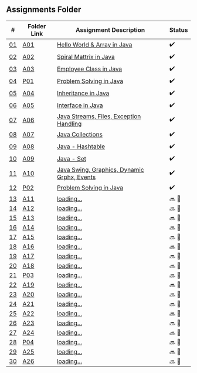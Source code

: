 ## Assignments Folder

|      #      | Folder Link  | Assignment Description                               | Status             |
| :---------: | ------------ | ---------------------------------------------------- | ------------------ |
| [01](./A01) | [A01](./A01) | [Hello World & Array in Java](./A01)                 | :heavy_check_mark: |
| [02](./A02) | [A02](./A02) | [Spiral Mattrix in Java](./A02)                      | :heavy_check_mark: |
| [03](./A03) | [A03](./A03) | [Employee Class in Java](./A03)                      | :heavy_check_mark: |
| [04](./P01) | [P01](./P01) | [Problem Solving in Java](./P01)                     | :heavy_check_mark: |
| [05](./A04) | [A04](./A05) | [Inheritance in Java](./A04)                         | :heavy_check_mark: |
| [06](./A05) | [A05](./A06) | [Interface in Java](./A05)                           | :heavy_check_mark: |
| [07](./A06) | [A06](./A07) | [Java Streams, Files, Exception Handling](./A06)     | :heavy_check_mark: |
| [08](./A07) | [A07](./A08) | [Java Collections](./A07)                            | :heavy_check_mark: |
| [09](./A08) | [A08](./A09) | [Java - Hashtable](./A08)                            | :heavy_check_mark: |
| [10](./A09) | [A09](./A10) | [Java - Set](./A09)                                  | :heavy_check_mark: |
| [11](./A10) | [A10](./A11) | [Java Swing, Graphics, Dynamic Grphx, Events](./A10) | :heavy_check_mark: |
| [12](./P02) | [P02](./P02) | [Problem Solving in Java](./P02)                     | :heavy_check_mark: |
| [13](./A11) | [A11](./A13) | [loading...](./A11)                                  | :soon: 🔴           |
| [14](./A12) | [A12](./A14) | [loading...](./A12)                                  | :soon: 🔴           |
| [15](./A13) | [A13](./A15) | [loading...](./A13)                                  | :soon: 🔴           |
| [16](./A14) | [A14](./A16) | [loading...](./A14)                                  | :soon: 🔴           |
| [17](./A15) | [A15](./A17) | [loading...](./A15)                                  | :soon: 🔴           |
| [18](./A16) | [A16](./A18) | [loading...](./A16)                                  | :soon: 🔴           |
| [19](./A17) | [A17](./A19) | [loading...](./A17)                                  | :soon: 🔴           |
| [20](./A18) | [A18](./A20) | [loading...](./A18)                                  | :soon: 🔴           |
| [21](./P03) | [P03](./P03) | [loading...](./P03)                                  | :soon: 🔴           |
| [22](./A19) | [A19](./A22) | [loading...](./A19)                                  | :soon: 🔴           |
| [23](./A20) | [A20](./A23) | [loading...](./A20)                                  | :soon: 🔴           |
| [24](./A21) | [A21](./A24) | [loading...](./A21)                                  | :soon: 🔴           |
| [25](./A22) | [A22](./A25) | [loading...](./A22)                                  | :soon: 🔴           |
| [26](./A23) | [A23](./A26) | [loading...](./A23)                                  | :soon: 🔴           |
| [27](./A24) | [A24](./A27) | [loading...](./A24)                                  | :soon: 🔴           |
| [28](./P04) | [P04](./P04) | [loading...](./P04)                                  | :soon: 🔴           |
| [29](./A25) | [A25](./A29) | [loading...](./A25)                                  | :soon: 🔴           |
| [30](./A26) | [A26](./A30) | [loading...](./A26)                                  | :soon: 🔴           |
